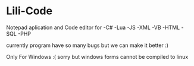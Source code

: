# Lili-Code
Notepad aplication and
Code editor for 
-C#
-Lua
-JS
-XML
-VB
-HTML
-SQL
-PHP

currently program have so many bugs but we can make it better :)

Only For Windows :( sorry but windows forms cannot be compiled to linux
